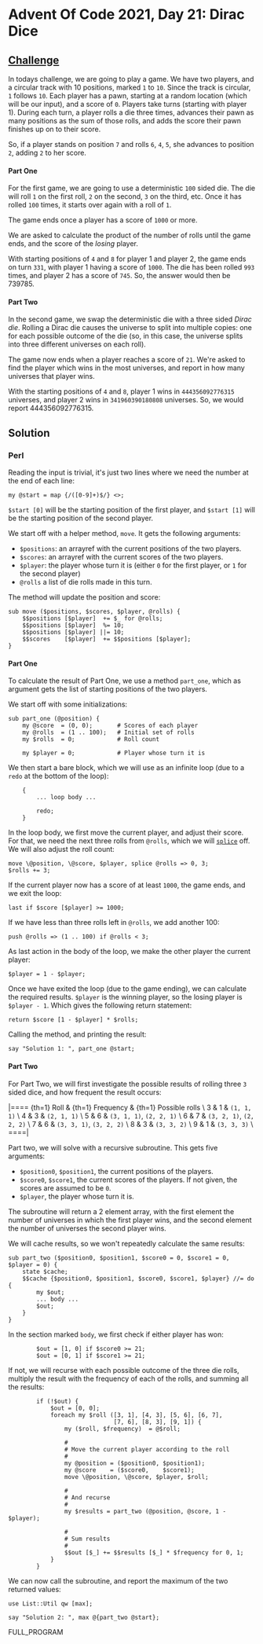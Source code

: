 # Advent Of Code 2021, Day 21: Dirac Dice

## [Challenge](https://adventofcode.com/2021/day/21)

In todays challenge, we are going to play a game. We have two
players, and a circular track with 10 positions, marked `1` to `10`.
Since the track is circular, `1` follows `10`.
Each player has a pawn, starting at a random location (which will
be our input), and a score of `0`.
Players take turns (starting with player 1). During each turn, a
player rolls a die three times, advances their pawn as many
positions as the sum of those rolls, and adds the score their pawn
finishes up on to their score.

So, if a player stands on position `7` and rolls `6`, `4`, `5`, she
advances to position `2`, adding `2` to her score.

#### Part One

For the first game, we are going to use a deterministic `100` sided die.
The die will roll `1` on the first roll, `2` on the second, `3` on the third,
etc. Once it has rolled `100` times, it starts over again with a roll of `1`.

The game ends once a player has a score of `1000` or more.

We are asked to calculate the product of the number of rolls until
the game ends, and the score of the *losing* player.

With starting positions of `4` and `8` for player 1 and player 2,
the game ends on turn `331`, with player 1 having a score of `1000`.
The die has been rolled `993` times, and player 2 has a score of `745`.
So, the answer would then be <span class = "answer">739785</span>.

#### Part Two

In the second game, we swap the deterministic die with a three sided
*Dirac die*. Rolling a Dirac die causes the universe to split into
multiple copies: one for each possible outcome of the die (so, in this
case, the universe splits into three different universes on each roll).

The game now ends when a player reaches a score of `21`. We're asked to
find the player which wins in the most universes, and report in how
many universes that player wins.

With the starting positions of `4` and `8`, player 1 wins in
`444356092776315` universes, and player 2 wins in `341960390180808`
universes. So, we would report <span class = "answer">444356092776315</span>.

## Solution

### Perl

Reading the input is trivial, it's just two lines where we need the
number at the end of each line:

~~~~
my @start = map {/([0-9]+)$/} <>;
~~~~

`$start [0]` will be the starting position of the first player, and
`$start [1]` will be the starting position of the second player.

We start off with a helper method, `move`. It gets the following arguments:

* `$positions`: an arrayref with the current positions of the two players.
* `$scores`: an arrayref with the current scores of the two players.
* `$player`: the player whose turn it is (either `0` for the first player,
   or `1` for the second player)
* `@rolls` a list of die rolls made in this turn.

The method will update the position and score:

~~~~
sub move ($positions, $scores, $player, @rolls) {
    $$positions [$player]  += $_ for @rolls;
    $$positions [$player]  %= 10;
    $$positions [$player] ||= 10;
    $$scores    [$player]  += $$positions [$player];
}
~~~~

#### Part One

To calculate the result of Part One, we use a method `part_one`, which
as argument gets the list of starting positions of the two players.

We start off with some initializations:

~~~~
sub part_one (@position) {
    my @score  = (0, 0);       # Scores of each player
    my @rolls  = (1 .. 100);   # Initial set of rolls
    my $rolls  = 0;            # Roll count

    my $player = 0;            # Player whose turn it is
~~~~

We then start a bare block, which we will use as an infinite loop (due to
a `redo` at the bottom of the loop):

~~~~
    {
        ... loop body ...

        redo;
    }
~~~~

In the loop body, we first move the current player, and adjust their
score. For that, we need
the next three rolls from `@rolls`, which we will [`splice`](#) off.
We will also adjust the roll count:

~~~~
move \@position, \@score, $player, splice @rolls => 0, 3;
$rolls += 3;
~~~~

If the current player now has a score of at least `1000`, the game ends,
and we exit the loop:

~~~~
last if $score [$player] >= 1000;
~~~~

If we have less than three rolls left in `@rolls`, we add another 100:

~~~~
push @rolls => (1 .. 100) if @rolls < 3;
~~~~

As last action in the body of the loop, we make the other player the
current player:

~~~~
$player = 1 - $player;
~~~~

Once we have exited the loop (due to the game ending), we can calculate
the required results. `$player` is the winning player, so the losing
player is `$player - 1`. Which gives the following return statement:

~~~~
return $score [1 - $player] * $rolls;
~~~~

Calling the method, and printing the result:

~~~~
say "Solution 1: ", part_one @start;
~~~~


#### Part Two

For Part Two, we will first investigate the possible results of rolling
three `3` sided dice, and how frequent the result occurs:

|====
{th=1} Roll & {th=1} Frequency & {th=1} Possible rolls \\
3 & 1 & `(1, 1, 1)`                \\
4 & 3 & `(2, 1, 1)`                \\
5 & 6 & `(3, 1, 1)`, `(2, 2, 1)`   \\
6 & 7 & `(3, 2, 1)`, `(2, 2, 2)`   \\
7 & 6 & `(3, 3, 1)`, `(3, 2, 2)`   \\
8 & 3 & `(3, 3, 2)`                \\
9 & 1 & `(3, 3, 3)`                \\
====|

Part two, we will solve with a recursive subroutine. This gets five
arguments:

* `$position0`, `$position1`, the current positions of the players.
* `$score0`, `$score1`, the current scores of the players. If not given,
   the scores are assumed to be `0`.
* `$player`, the player whose turn it is. 

The subroutine will return a 2 element array, with the first element
the number of universes in which the first player wins, and the
second element the number of universes the second player wins.

We will cache results, so we won't repeatedly calculate the same results:

~~~~
sub part_two ($position0, $position1, $score0 = 0, $score1 = 0, $player = 0) {
    state $cache;
    $$cache {$position0, $position1, $score0, $score1, $player} //= do {
        my $out;
        ... body ...
        $out;
    }
}
~~~~

In the section marked `body`, we first check if either player has won:

~~~~
        $out = [1, 0] if $score0 >= 21;
        $out = [0, 1] if $score1 >= 21;
~~~~

If not, we will recurse with each possible outcome of the three die rolls,
multiply the result with the frequency of each of the rolls, and summing
all the results:

~~~~
        if (!$out) {
            $out = [0, 0];
            foreach my $roll ([3, 1], [4, 3], [5, 6], [6, 7],
                              [7, 6], [8, 3], [9, 1]) {
                my ($roll, $frequency)  = @$roll;

                #
                # Move the current player according to the roll
                #
                my @position = ($position0, $position1);
                my @score    = ($score0,    $score1);
                move \@position, \@score, $player, $roll;

                #
                # And recurse
                #
                my $results = part_two (@position, @score, 1 - $player);

                #
                # Sum results
                #
                $$out [$_] += $$results [$_] * $frequency for 0, 1;
            }
        } 
~~~~


We can now call the subroutine, and report the maximum of the two
returned values:

~~~~
use List::Util qw [max];

say "Solution 2: ", max @{part_two @start};
~~~~

FULL_PROGRAM
